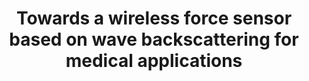 ---
layout: publication
title: Towards a wireless force sensor based on wave backscattering for medical applications
short_title: Towards a wireless force sensor based on wave backscattering for medical
  applications
authors: C Girerd, Q Zhang, A Gupta, M Dunna, D Bharadia, TK Morimoto,
conference: IEEE Sensors Journal
confurl: https://doi.org/10.1109/JSEN.2021.3049225
paper: /files/papers/sensors_paper_force.pdf
tags: Uncategorized
---